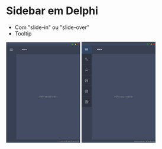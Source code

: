 # Sidebar em Delphi
- Com  "slide-in" ou "slide-over"
- Tooltip
  
<p align="left">
  <img src="https://github.com/francinedds/sidebar-delphi/blob/main/screenshots/sidebar-1.png" width="200" />
  <img src="https://github.com/francinedds/sidebar-delphi/blob/main/screenshots/sidebar-2.png" width="200" />
</p>
 

